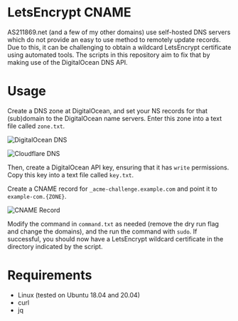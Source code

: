 # LetsEncrypt CNAME

AS211869.net (and a few of my other domains) use self-hosted DNS servers which do not provide an easy to use method to remotely update records. Due to this, it can be challenging to obtain a wildcard LetsEncrypt certificate using automated tools. The scripts in this repository aim to fix that by making use of the DigitalOcean DNS API.

# Usage

Create a DNS zone at DigitalOcean, and set your NS records for that (sub)domain to the DigitalOcean name servers. Enter this zone into a text file called `zone.txt`.

![DigitalOcean DNS](https://cdn.truewinter.dev/i/5f5e90.png)

![Cloudflare DNS](https://cdn.truewinter.dev/i/513f5a.png)

Then, create a DigitalOcean API key, ensuring that it has `write` permissions. Copy this key into a text file called `key.txt`.

Create a CNAME record for `_acme-challenge.example.com` and point it to `example-com.{ZONE}`.

![CNAME Record](https://cdn.truewinter.dev/i/f3248f.png)

Modify the command in `command.txt` as needed (remove the dry run flag and change the domains), and the run the command with `sudo`. If successful, you should now have a LetsEncrypt wildcard certificate in the directory indicated by the script.

# Requirements

- Linux (tested on Ubuntu 18.04 and 20.04)
- curl
- jq